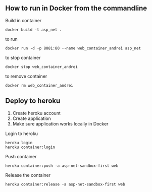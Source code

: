 ﻿## How to run in Docker from the commandline

Build in container
```
docker build -t asp_net .
```

to run

```
docker run -d -p 8081:80 --name web_container_andrei asp_net
```

to stop container
```
docker stop web_container_andrei
```

to remove container
```
docker rm web_container_andrei
```

## Deploy to heroku

1. Create heroku account
2. Create application
3. Make sure application works locally in Docker


Login to heroku
```
heroku login
heroku container:login
```

Push container
```
heroku container:push -a asp-net-sandbox-first web
```

Release the container
```
heroku container:release -a asp-net-sandbox-first web
```